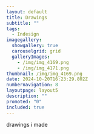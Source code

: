```yaml
---
layout: default
title: Drawings
subtitle: ""
tags:
  - Indesign
imagegallery:
  showgallery: true
  carouselgrid: grid
  galleryImages:
    - /img/img_4169.png
    - /img/img_4171.png
thumbnail: /img/img_4169.png
date: 2024-10-20T16:23:29.802Z
numbernavigation: 8
layoutpage: layout5
description: ""
promoted: "0"
included: true
---
```

drawings i made
